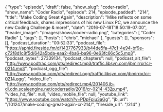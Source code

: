 {
  "type": "episode",
  "draft": false,
  "show_slug": "coder-radio",
  "show_name": "Coder Radio",
  "episode": 214,
  "episode_padded": "214",
  "title": "Make Coding Great Again",
  "description": "Mike reflects on some critical feedback, shares impressions of his new Linux PC, we announce the new Coding Challenge & more!",
  "date": "2016-07-18T18:50:19-07:00",
  "header_image": "/images/shows/coder-radio.png",
  "categories": [
    "Coder Radio"
  ],
  "tags": [],
  "hosts": [
    "chris",
    "michael"
  ],
  "guests": [],
  "sponsors": [],
  "podcast_duration": "00:52:33",
  "podcast_file": "https://aphid.fireside.fm/d/1437767933/b44de5fa-47c1-4e94-bf9e-c72f8d1c8f5d/642a5bda-eaa2-4ba6-ba96-0e63fc66c5c5.mp3",
  "podcast_bytes": 27339134,
  "podcast_chapters": null,
  "podcast_alt_file": "http://www.podtrac.com/pts/redirect.mp3/traffic.libsyn.com/jbmirror/cr-0214.mp3",
  "podcast_ogg_file": "http://www.podtrac.com/pts/redirect.ogg/traffic.libsyn.com/jbmirror/cr-0214.ogg",
  "video_file": "http://www.podtrac.com/pts/redirect.mp4/201406.jb-dl.cdn.scaleengine.net/coderradio/2016/cr-0214-432p.mp4",
  "video_hd_file": null,
  "video_mobile_file": null,
  "youtube_link": "https://www.youtube.com/watch?v=PDpFpju3aGg",
  "jb_url": "/101247/make-coding-great-again-cr-214/",
  "fireside_url": "/214"
}

